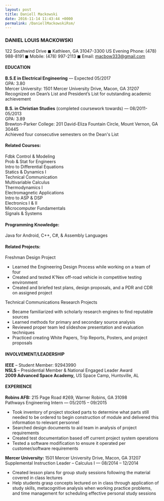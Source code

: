 ```yaml
---
layout: post
title: Daniell Mackowski
date: 2016-11-14 11:43:44 +0000
permalink: /DaniellMackowskiRsm/
---
```

### **DANIEL LOUIS MACKOWSKI**

122 Southwind Drive ◼  Kathleen, GA  31047-3300 US
Evening Phone: (478) 988-8191 ◼  Mobile: (478) 997-2113 ◼  Email: macbow333@gmail.com

#### EDUCATION	

**B.S.E in Electrical Engineering** — Expected 05/2017  
GPA: 3.80  
Mercer University: 1501 Mercer University Drive, Macon, GA 31207  
Recognized on Dean’s List and President’s List for outstanding academic achievement

**B.S. in Christian Studies** (completed coursework towards) — 08/2011-05/2013  
GPA: 3.89  
Brewton-Parker College: 201 David-Eliza Fountain Circle, Mount Vernon, GA  30445  
Achieved four consecutive semesters on the Dean's List

#### Related Courses:

Fdbk Control & Modeling  
Prob & Stat for Engineers  
Intro to Differential Equations  
Statics & Dynamics  I  
Technical Communication  
Multivariable Calculus  
Thermodynamics I  
Electromagnetic Applications  
Intro to ASP & DSP  
Electronics I & II  
Microcomputer Fundamentals  
Signals & Systems

#### Programming Knowledge:  
Java for Android, C++, C#, & Assembly  Languages

#### Related Projects:
Freshman Design Project
- Learned the Engineering Design Process while working on a team of four
- Created and tested K’Nex off-road vehicle in competitive testing environment
- Created and briefed test plans, design proposals, and a PDR and CDR on assigned project

Technical Communications Research Projects
- Became familiarized with scholarly research engines to find reputable sources
- Learned methods for primary and secondary source analysis
- Reviewed proper team led slideshow presentation and evaluation techniques
- Practiced creating White Papers, Trip Reports, Posters, and project proposals

#### INVOLVEMENT/LEADERSHIP  
**IEEE** – Student Member: 92943990  
**NSLS** – Presidential Member & National Engaged Leader Award  
**2009 Advanced Space Academy,** US Space Camp, Huntsville, AL

#### EXPERIENCE

**Robins AFB:** 215 Page Road #269, Warner Robins, GA 31098  
Pathways Engineering Intern — 05/2015 – 09/2015
- Took inventory of project stocked parts to determine what parts still needed to be ordered to begin construction of module and delivered this information to relevant personnel
- Searched design documents to aid team in analysis of project requirements
- Created test documentation based off current project system operations
- Tested a software modification to ensure it operated per customer/software requirements 

**Mercer University:** 1501 Mercer University Drive, Macon, GA 31207  
Supplemental Instruction Leader – Calculus I — 08/2014 – 12/2014
- Created lesson plans for group study sessions following the material covered in class lectures
- Help students grasp concepts lectured on in class through application of study skills, metacognitive analysis when working practice problems, and time management for scheduling effective personal study sessions
